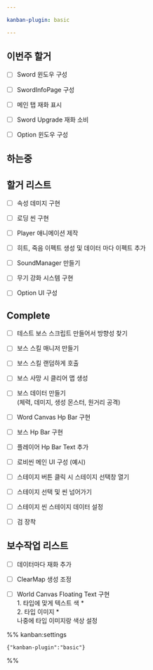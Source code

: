 ```yaml
---

kanban-plugin: basic

---
```


## 이번주 할거

- [ ] Sword 윈도우 구성
- [ ] SwordInfoPage 구성
- [ ] 메인 탭 재화 표시
- [ ] Sword Upgrade 재화 소비
- [ ] Option 윈도우 구성


## 하는중



## 할거 리스트

- [ ] 속성 데미지 구현
- [ ] 로딩 씬 구현
- [ ] Player 애니메이션 제작
- [ ] 히트, 죽음 이펙트 생성 및 데이터 마다 이펙트 추가
- [ ] SoundManager 만들기
- [ ] 무기 강화 시스템 구현
- [ ] Option UI 구성


## Complete

- [ ] 테스트 보스 스크립트 만들어서 방향성 찾기
- [ ] 보스 스킬 매니저 만들기
- [ ] 보스 스킬 랜덤하게 호출
- [ ] 보스 사망 시 클리어 맵 생성
- [ ] 보스 데이터 만들기<br>(체력, 데미지, 생성 몬스터, 원거리 공격)
- [ ] Word Canvas Hp Bar 구현
- [ ] 보스 Hp Bar 구현
- [ ] 플레이어 Hp Bar Text 추가
- [ ] 로비씬 메인 UI 구성 (예시)
- [ ] 스테이지 버튼 클릭 시 스테이지 선택창 열기
- [ ] 스테이지 선택 및 씬 넘어가기
- [ ] 스테이지 씬 스테이지 데이터 설정
- [ ] 검 장착


## 보수작업 리스트

- [ ] 데이터마다 재화 추가
- [ ] ClearMap 생성 조정
- [ ] World Canvas Floating Text 구현<br>1. 타입에 맞게 텍스트 색 *<br>2. 타입 이미지 *<br>나중에 타입 이미지랑 색상 설정




%% kanban:settings
```
{"kanban-plugin":"basic"}
```
%%